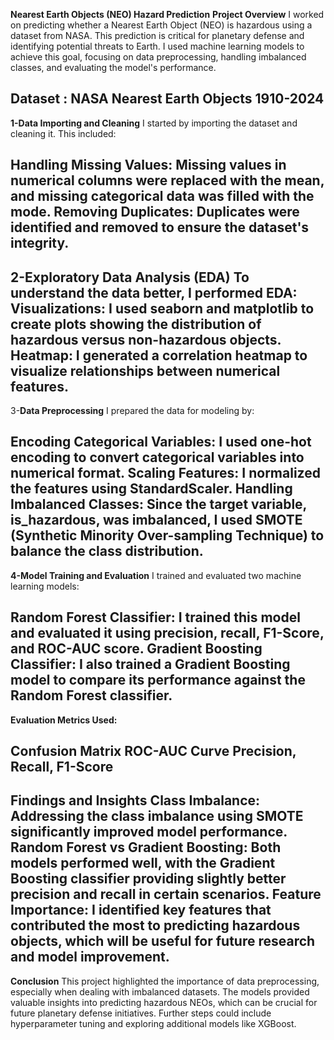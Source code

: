 **Nearest Earth Objects (NEO) Hazard Prediction**
**Project Overview**
I worked on predicting whether a Nearest Earth Object (NEO) is hazardous using a dataset from NASA. This prediction is critical for planetary defense and identifying potential threats to Earth. I used machine learning models to achieve this goal, focusing on data preprocessing, handling imbalanced classes, and evaluating the model's performance.

Dataset : NASA Nearest Earth Objects 1910-2024
------------------------------------------------------------------
**1-Data Importing and Cleaning**
I started by importing the dataset and cleaning it. This included:

Handling Missing Values: Missing values in numerical columns were replaced with the mean, and missing categorical data was filled with the mode.
Removing Duplicates: Duplicates were identified and removed to ensure the dataset's integrity.
-------------------------------------------------
**2-Exploratory Data Analysis (EDA)**
To understand the data better, I performed EDA:
Visualizations: I used seaborn and matplotlib to create plots showing the distribution of hazardous versus non-hazardous objects.
Heatmap: I generated a correlation heatmap to visualize relationships between numerical features.
-------------------------------------------------------
3-**Data Preprocessing**
I prepared the data for modeling by:

Encoding Categorical Variables: I used one-hot encoding to convert categorical variables into numerical format.
Scaling Features: I normalized the features using StandardScaler.
Handling Imbalanced Classes: Since the target variable, is_hazardous, was imbalanced, I used SMOTE (Synthetic Minority Over-sampling Technique) to balance the class distribution.
------------------------------------
**4-Model Training and Evaluation**
I trained and evaluated two machine learning models:

Random Forest Classifier: I trained this model and evaluated it using precision, recall, F1-Score, and ROC-AUC score.
Gradient Boosting Classifier: I also trained a Gradient Boosting model to compare its performance against the Random Forest classifier.
------------------------------------------------
**Evaluation Metrics Used:**

Confusion Matrix
ROC-AUC Curve
Precision, Recall, F1-Score
----------------------------
**Findings and Insights**
Class Imbalance: Addressing the class imbalance using SMOTE significantly improved model performance.
Random Forest vs Gradient Boosting: Both models performed well, with the Gradient Boosting classifier providing slightly better precision and recall in certain scenarios.
Feature Importance: I identified key features that contributed the most to predicting hazardous objects, which will be useful for future research and model improvement.
----------------------------------
**Conclusion**
This project highlighted the importance of data preprocessing, especially when dealing with imbalanced datasets. The models provided valuable insights into predicting hazardous NEOs, which can be crucial for future planetary defense initiatives. Further steps could include hyperparameter tuning and exploring additional models like XGBoost.
